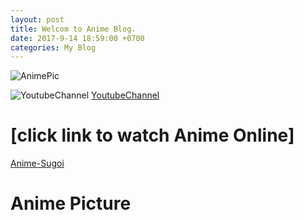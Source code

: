 ```yaml
---
layout: post
title: Welcom to Anime Blog.
date: 2017-9-14 18:59:00 +0700
categories: My Blog
---
```



![AnimePic](https://imgur.com/Dslak2a.jpg)

![YoutubeChannel](https://imgur.com/cKWNg8o.png)
[YoutubeChannel](https://www.youtube.com/channel/UCsGQOhINsMW-aAEWzjGslfQ?view_as=subscriber)

# [click link to watch Anime Online]
[Anime-Sugoi](http://www.anime-sugoi.com/)

# Anime Picture 
